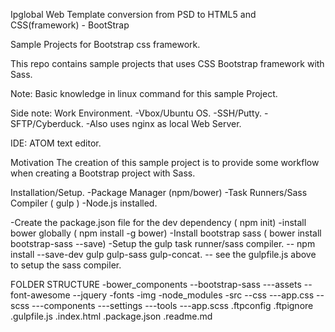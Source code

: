 Ipglobal Web Template conversion from PSD to HTML5 and CSS(framework) - BootStrap

Sample Projects for Bootstrap css framework.

This repo contains sample projects that uses CSS Bootstrap framework with Sass.

Note: Basic knowledge in linux command for this sample Project.

Side note: Work Environment.
-Vbox/Ubuntu OS.
-SSH/Putty.
-SFTP/Cyberduck.
-Also uses nginx as local Web Server.

IDE: ATOM text editor.


Motivation
	The creation of this sample project is to provide some workflow when creating a Bootstrap project with Sass.

Installation/Setup.
-Package Manager (npm/bower)
-Task Runners/Sass Compiler ( gulp )
-Node.js installed.

-Create the package.json file for the dev dependency ( npm init)
-install bower globally ( npm install -g bower)
-Install bootstrap sass ( bower install bootstrap-sass --save)
-Setup the gulp task runner/sass compiler.
 -- npm install --save-dev gulp gulp-sass gulp-concat.
 -- see the gulpfile.js above to setup the sass compiler.


FOLDER STRUCTURE
-bower_components
 --bootstrap-sass
   ---assets
 --font-awesome
 --jquery
-fonts
-img
-node_modules
-src
 --css
   ---app.css
 --scss
   ---components
   ---settings
   ---tools
   ---app.scss
.ftpconfig
.ftpignore
.gulpfile.js
.index.html
.package.json
.readme.md
